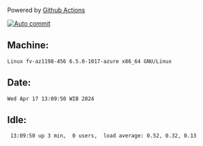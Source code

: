 Powered by [Github Actions](https://github.com/features/actions)

[![Auto commit](https://github.com/hiage/workstation/workflows/Auto%20commit/badge.svg)](https://github.com/hiage/workstation/actions?query=workflow%3A%22Auto+commit%22)

## Machine:
```
Linux fv-az1198-456 6.5.0-1017-azure x86_64 GNU/Linux
```
## Date:
```
Wed Apr 17 13:09:50 WIB 2024
```
## Idle:
```
 13:09:50 up 3 min,  0 users,  load average: 0.52, 0.32, 0.13
```
